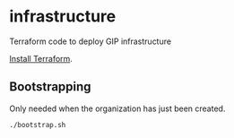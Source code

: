 # infrastructure
Terraform code to deploy GIP infrastructure

[Install Terraform](https://developer.hashicorp.com/terraform/install).

## Bootstrapping

Only needed when the organization has just been created.

```bash
./bootstrap.sh
```
